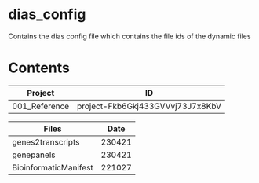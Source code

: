 # dias_config
Contains the dias config file which contains the file ids of the dynamic files

# Contents

|  Project | ID |
|---	|---	|
|001_Reference|project-Fkb6Gkj433GVVvj73J7x8KbV|

| Files | Date |
|---	|---	|
|genes2transcripts  |230421|
|genepanels                 |230421|
|BioinformaticManifest      |221027|
